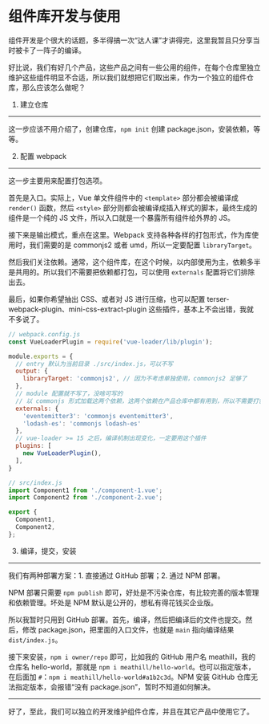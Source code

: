 组件库开发与使用
=============

组件开发是个很大的话题，多半得搞一次“达人课”才讲得完，这里我暂且只分享当时被卡了一阵子的编译。

好比说，我们有好几个产品，这些产品之间有一些公用的组件，在每个仓库里独立维护这些组件明显不合适，所以我们就想把它们取出来，作为一个独立的组件仓库，那么应该怎么做呢？

1. 建立仓库
--------------

这一步应该不用介绍了，创建仓库，`npm init` 创建 package.json，安装依赖，等等。

2. 配置 webpack
--------------

这一步主要用来配置打包选项。

首先是入口。实际上，Vue 单文件组件中的 `<template>` 部分都会被编译成 `render()` 函数，然后 `<style>` 部分则都会被编译成插入样式的脚本，最终生成的组件是一个纯的 JS 文件，所以入口就是一个暴露所有组件给外界的 JS。

接下来是输出模式，重点在这里。Webpack 支持各种各样的打包形式，作为库使用时，我们需要的是 commonjs2 或者 umd，所以一定要配置 `libraryTarget`。

然后我们关注依赖。通常，这个组件库，在这个时候，以内部使用为主，依赖多半是共用的。所以我们不需要把依赖都打包，可以使用 `externals` 配置将它们排除出去。

最后，如果你希望抽出 CSS、或者对 JS 进行压缩，也可以配置 terser-webpack-plugin、mini-css-extract-plugin 这些插件，基本上不会出错，我就不多说了。

```js
// webpack.config.js
const VueLoaderPlugin = require('vue-loader/lib/plugin');

module.exports = {
  // entry 默认为当前目录 ./src/index.js，可以不写
  output: {
    libraryTarget: 'commonjs2', // 因为不考虑单独使用，commonjs2 足够了
  },
  // module 配置就不写了，没啥可写的
  // 以 commonjs 形式加载这两个依赖，这两个依赖在产品仓库中都有用到，所以不需要打包
  externals: {
    'eventemitter3': 'commonjs eventemitter3',
    'lodash-es': 'commonjs lodash-es'
  },
  // vue-loader >= 15 之后，编译机制出现变化，一定要用这个插件
  plugins: [
    new VueLoaderPlugin(),
  ],
}

// src/index.js
import Component1 from './component-1.vue';
import Component2 from './component-2.vue';

export {
  Component1,
  Component2,
};
```

3. 编译，提交，安装
----------------

我们有两种部署方案：1. 直接通过 GitHub 部署；2. 通过 NPM 部署。

NPM 部署只需要 `npm publish` 即可，好处是不污染仓库，有比较完善的版本管理和依赖管理。坏处是 NPM 默认是公开的，想私有得花钱买企业版。

所以我暂时只用到 GitHub 部署。首先，编译，然后把编译后的文件也提交。然后，修改 package.json，把里面的入口文件，也就是 `main` 指向编译结果 `dist/index.js`。

接下来安装，`npm i owner/repo` 即可，比如我的 GitHub 用户名 meathill，我的仓库名 hello-world，那就是 `npm i meathill/hello-world`。也可以指定版本，在后面加 `#`：`npm i meathill/hello-world#a1b2c3d`。NPM 安装 GitHub 仓库无法指定版本，会报错“没有 package.json”，暂时不知道如何解决。

--------

好了，至此，我们可以独立的开发维护组件仓库，并且在其它产品中使用它了。



